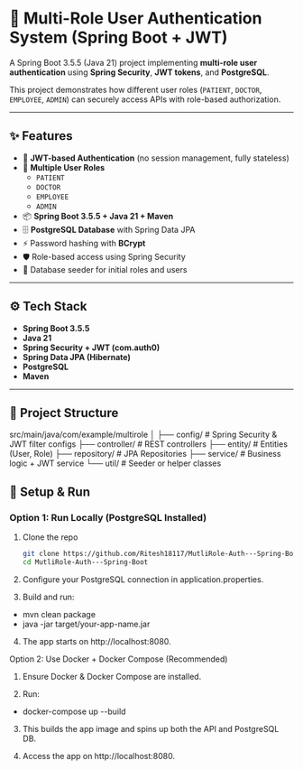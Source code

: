 # 🏥 Multi-Role User Authentication System (Spring Boot + JWT)

A Spring Boot 3.5.5 (Java 21) project implementing **multi-role user authentication** using **Spring Security**, **JWT tokens**, and **PostgreSQL**.  

This project demonstrates how different user roles (`PATIENT`, `DOCTOR`, `EMPLOYEE`, `ADMIN`) can securely access APIs with role-based authorization.

---

## ✨ Features

- 🔐 **JWT-based Authentication** (no session management, fully stateless)
- 👥 **Multiple User Roles**
  - `PATIENT`
  - `DOCTOR`
  - `EMPLOYEE`
  - `ADMIN`
- 📦 **Spring Boot 3.5.5 + Java 21 + Maven**
- 🗄 **PostgreSQL Database** with Spring Data JPA
- ⚡ Password hashing with **BCrypt**
- 🛡 Role-based access using Spring Security
- 📑 Database seeder for initial roles and users

---

## ⚙️ Tech Stack

- **Spring Boot 3.5.5**
- **Java 21**
- **Spring Security + JWT (com.auth0)**
- **Spring Data JPA (Hibernate)**
- **PostgreSQL**
- **Maven**

---

## 📂 Project Structure

src/main/java/com/example/multirole
│
├── config/ # Spring Security & JWT filter configs
├── controller/ # REST controllers
├── entity/ # Entities (User, Role)
├── repository/ # JPA Repositories
├── service/ # Business logic + JWT service
└── util/ # Seeder or helper classes



## 🚀 Setup & Run

### Option 1: Run Locally (PostgreSQL Installed)
1. Clone the repo  
   ```bash
   git clone https://github.com/Ritesh18117/MutliRole-Auth---Spring-Boot.git
   cd MutliRole-Auth---Spring-Boot

2. Configure your PostgreSQL connection in application.properties.

3. Build and run:
  - mvn clean package
  - java -jar target/your-app-name.jar


4. The app starts on http://localhost:8080.

Option 2: Use Docker + Docker Compose (Recommended)
1. Ensure Docker & Docker Compose are installed.

2. Run:
  - docker-compose up --build

3. This builds the app image and spins up both the API and PostgreSQL DB.

4. Access the app on http://localhost:8080.
